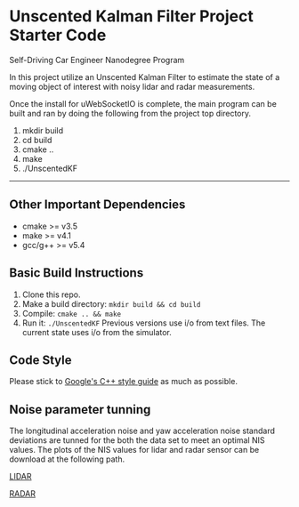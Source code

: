 # Unscented Kalman Filter Project Starter Code
Self-Driving Car Engineer Nanodegree Program

In this project utilize an Unscented Kalman Filter to estimate the state of a moving object of interest with noisy lidar and radar measurements. 

Once the install for uWebSocketIO is complete, the main program can be built and ran by doing the following from the project top directory.

1. mkdir build
2. cd build
3. cmake ..
4. make
5. ./UnscentedKF

---

## Other Important Dependencies

* cmake >= v3.5
* make >= v4.1
* gcc/g++ >= v5.4

## Basic Build Instructions

1. Clone this repo.
2. Make a build directory: `mkdir build && cd build`
3. Compile: `cmake .. && make`
4. Run it: `./UnscentedKF` Previous versions use i/o from text files.  The current state uses i/o
from the simulator.

## Code Style

Please stick to [Google's C++ style guide](https://google.github.io/styleguide/cppguide.html) as much as possible.

## Noise parameter tunning

The longitudinal acceleration noise and yaw acceleration noise standard deviations are tunned for the both the data set to meet an optimal NIS values. The plots of the NIS values for lidar and radar sensor can be download at the following path.

[LIDAR](https://github.com/srikanth-narayanan/CarND-Unscented-Kalman-Filter/blob/master/test_results/NIS_LIDAR.png)


[RADAR](https://github.com/srikanth-narayanan/CarND-Unscented-Kalman-Filter/blob/master/test_results/NIS_RADAR.png)
